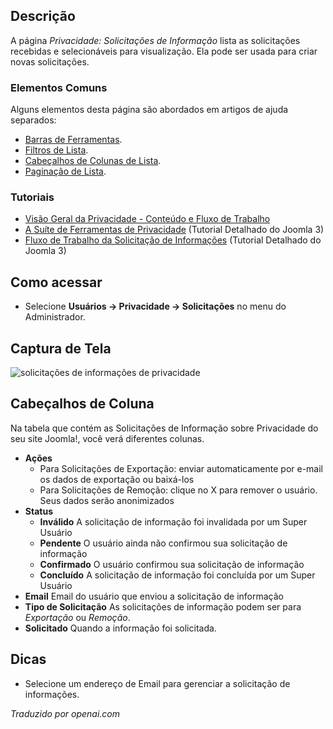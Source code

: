<!-- Filename: Help4.x:Privacy:_Information_Requests  / Display title: Privacidade: Solicitações de Informação -->

## Descrição

A página *Privacidade: Solicitações de Informação* lista as solicitações recebidas e selecionáveis para visualização. Ela pode ser usada para criar novas solicitações.

### Elementos Comuns

Alguns elementos desta página são abordados em artigos de ajuda separados:

* [Barras de Ferramentas](jdocmanual?article=help/common-elements/toolbars).
* [Filtros de Lista](jdocmanual?article=help/common-elements/list-filters).
* [Cabeçalhos de Colunas de Lista](jdocmanual?article=help/common-elements/list-column-headers).
* [Paginação de Lista](jdocmanual?article=help/common-elements/list-pagination).

### Tutoriais

- [Visão Geral da Privacidade - Conteúdo e Fluxo de Trabalho](https://docs.joomla.org/Help4.x:Components_Privacy_Outline/en)
- [A Suíte de Ferramentas de Privacidade](https://docs.joomla.org/J3.x:Privacy/en)
  (Tutorial Detalhado do Joomla 3)
- [Fluxo de Trabalho da Solicitação de Informações](https://docs.joomla.org/J3.x:Information_Request_Workflow_in_Privacy_Component/en)
  (Tutorial Detalhado do Joomla 3)

## Como acessar

- Selecione **Usuários → Privacidade → Solicitações** no menu do Administrador.

## Captura de Tela

![solicitações de informações de privacidade](../../../ptbr/images/privacy/privacy-information-requests.png)

## Cabeçalhos de Coluna

Na tabela que contém as Solicitações de Informação sobre Privacidade do seu
site Joomla!, você verá diferentes colunas.

- **Ações**
  - Para Solicitações de Exportação: enviar automaticamente por e-mail os dados de exportação ou
    baixá-los
  - Para Solicitações de Remoção: clique no X para remover o usuário. Seus
    dados serão anonimizados
- **Status**
  - **Inválido** A solicitação de informação foi invalidada por um Super
    Usuário
  - **Pendente** O usuário ainda não confirmou sua solicitação de informação
  - **Confirmado** O usuário confirmou sua solicitação de informação
  - **Concluído** A solicitação de informação foi concluída por um Super Usuário
- **Email** Email do usuário que enviou a solicitação de informação
- **Tipo de Solicitação** As solicitações de informação podem ser para *Exportação* ou *Remoção*.
- **Solicitado** Quando a informação foi solicitada.

## Dicas

- Selecione um endereço de Email para gerenciar a solicitação de informações.

*Traduzido por openai.com*

